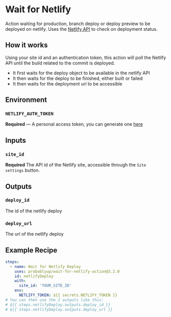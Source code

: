 # Wait for Netlify

Action waiting for production, branch deploy or deploy preview to be deployed on netlify.
Uses the [Netlify API](https://docs.netlify.com/api/get-started/) to check on deployment status.

## How it works

Using your site id and an authentication token, this action will poll the Netlify API until the build related to the commit is deployed.

- It first waits for the deploy object to be available in the netlify API
- It then waits for the deploy to be finished, either built or failed
- It then waits for the deployment url to be accessible

## Environment

### `NETLIFY_AUTH_TOKEN`

**Required** — A personal access token, you can generate one [here](https://app.netlify.com/user/applications#personal-access-tokens)

## Inputs

### `site_id`

**Required** The API id of the Netlify site, accessible through the `Site settings` button.

## Outputs

### `deploy_id`

The id of the netlify deploy

### `deploy_url`

The url of the netlify deploy

## Example Recipe

```yaml
steps:
  - name: Wait for Netlify Deploy
    uses: probablyup/wait-for-netlify-action@3.2.0
    id: netlifyDeploy
    with:
      site_id: 'YOUR_SITE_ID'
    env:
      NETLIFY_TOKEN: ${{ secrets.NETLIFY_TOKEN }}
# You can then use the 2 outputs like this:
# ${{ steps.netlifyDeploy.outputs.deploy_id }}
# ${{ steps.netlifyDeploy.outputs.deploy_url }}
```
